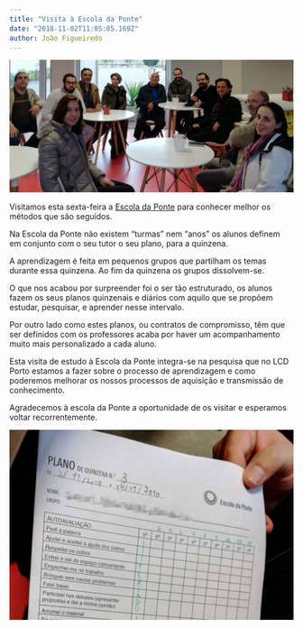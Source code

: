 ```yaml
---
title: "Visita à Escola da Ponte"
date: "2018-11-02T11:05:05.169Z"
author: João Figueiredo
---
```


![Lindos, eu sei.](IMG_20181102_095720.jpg)

Visitamos esta sexta-feira a <a href="http://www.escoladaponte.pt/novo/" target="_BLANK">Escola da Ponte</a> para conhecer melhor os métodos que são seguidos.

Na Escola da Ponte não existem “turmas” nem “anos” os alunos definem em conjunto com o seu tutor o seu plano, para a quinzena.

A aprendizagem é feita em pequenos grupos que partilham os temas durante essa quinzena. Ao fim da quinzena os grupos dissolvem-se.

O que nos acabou por surpreender foi o ser tão estruturado, os alunos fazem os seus planos quinzenais e diários com aquilo que se propõem estudar, pesquisar, e aprender nesse intervalo.

Por outro lado como estes planos, ou contratos de compromisso, têm que ser definidos com os professores acaba por haver um acompanhamento muito mais personalizado a cada aluno.

Esta visita de estudo à Escola da Ponte integra-se na pesquisa que no LCD Porto estamos a fazer sobre o processo de aprendizagem e como poderemos melhorar os nossos processos de aquisição e transmissão de conhecimento.

Agradecemos à escola da Ponte a oportunidade de os visitar e esperamos voltar recorrentemente.


![Há um plano](IMG_20181102_091539.jpg)
